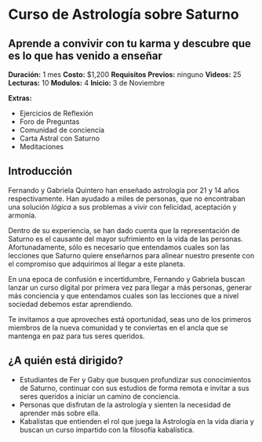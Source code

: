 # Curso de Astrología sobre Saturno
## Aprende a convivir con tu karma y descubre que es lo que has venido a enseñar

**Duración:** 1 mes
**Costo:** $1,200
**Requisitos Previos:** ninguno
**Videos:** 25
**Lecturas:** 10
**Modulos:** 4
**Inicio:** 3 de Noviembre

**Extras:**
* Ejercicios de Reflexión
* Foro de Preguntas
* Comunidad de conciencia
* Carta Astral con Saturno
* Meditaciones

## Introducción

Fernando y Gabriela Quintero han enseñado astrología por 21 y 14 años respectivamente. Han ayudado a miles de personas, que no encontraban una solución *lógica* a sus problemas a vivir con felicidad, aceptación y armonía.

Dentro de su experiencia, se han dado cuenta que la representación de Saturno es el causante del mayor sufrimiento en la vida de las personas. Afortunadamente, sólo es necesario que entendamos cuales son las lecciones que Saturno quiere enseñarnos para alinear nuestro presente con el compromiso que adquirimos al llegar a este planeta.

En una epoca de confusión e incertidumbre, Fernando y Gabriela buscan lanzar un curso dígital por primera vez para llegar a más personas, generar más conciencia y que entendamos cuales son las lecciones que a nivel sociedad debemos estar aprendiendo.

Te invitamos a que aproveches está oportunidad, seas uno de los primeros miembros de la nueva comunidad y te conviertas en el ancla que se mantenga en paz para tus seres queridos.


## ¿A quién está dirigido?

* Estudiantes de Fer y Gaby que busquen profundizar sus conocimientos de Saturno, continuar con sus estudios de forma remota e invitar a sus seres queridos a iniciar un camino de conciencia.
* Personas que disfrutan de la astrología y sienten la necesidad de aprender más sobre ella.
* Kabalistas que entienden el rol que juega la Astrología en la vida diaria y buscan un curso impartido con la filosofía kabalística.
